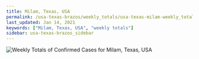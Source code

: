 ```yaml
---
title: Milam, Texas, USA
permalink: /usa-texas-brazos/weekly_totals/usa-texas-milam-weekly_totals.html
last_updated: Jan 14, 2021
keywords: ["Milam, Texas, USA", "weekly totals"]
sidebar: usa-texas-brazos_sidebar
---
```


![Weekly Totals of Confirmed Cases for Milam, Texas, USA](/covid_tracker/images/graphs/usa-texas-milam-weekly_totals_graph.png)

